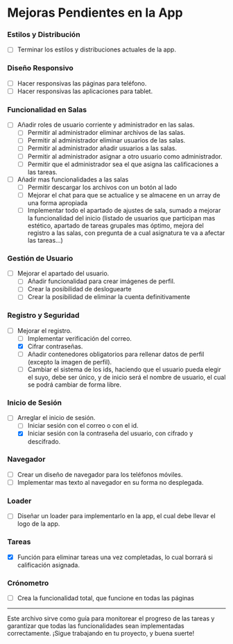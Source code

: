 # Mejoras Pendientes en la App

### Estilos y Distribución
- [ ] Terminar los estilos y distribuciones actuales de la app.

### Diseño Responsivo
- [ ] Hacer responsivas las páginas para teléfono.
- [ ] Hacer responsivas las aplicaciones para tablet.

### Funcionalidad en Salas
- [ ] Añadir roles de usuario corriente y administrador en las salas.
  - [ ] Permitir al administrador eliminar archivos de las salas.
  - [ ] Permitir al administrador eliminar usuarios de las salas.
  - [ ] Permitir al administrador añadir usuarios a las salas.
  - [ ] Permitir al administrador asignar a otro usuario como administrador.
  - [ ] Permitir que el administrador sea el que asigna las calificaciones a las tareas.
- [ ] Añadir mas funcionalidades a las salas
  - [ ] Permitir descargar los archivos con un botón al lado
  - [ ] Mejorar el chat para que se actualice y se almacene en un array de una forma apropiada
  - [ ] Implementar todo el apartado de ajustes de sala, sumado a mejorar la funcionalidad del inicio (listado de usuarios que participan mas estético, apartado de tareas grupales mas óptimo, mejora del registro a las salas, con pregunta de a cual asignatura te va a afectar las tareas...)

### Gestión de Usuario
- [ ] Mejorar el apartado del usuario.
  - [ ] Añadir funcionalidad para crear imágenes de perfil.
  - [ ] Crear la posibilidad de desloguearte
  - [ ] Crear la posibilidad de eliminar la cuenta definitivamente

### Registro y Seguridad
- [ ] Mejorar el registro.
  - [ ] Implementar verificación del correo.
  - [x] Cifrar contraseñas.
  - [ ] Añadir contenedores obligatorios para rellenar datos de perfil (excepto la imagen de perfil).
  - [ ] Cambiar el sistema de los ids, haciendo que el usuario pueda elegir el suyo, debe ser único, y de inicio será el nombre de usuario, el cual se podrá cambiar de forma libre.

### Inicio de Sesión
- [ ] Arreglar el inicio de sesión.
  - [ ] Iniciar sesión con el correo o con el id.
  - [x] Iniciar sesión con la contraseña del usuario, con cifrado y descifrado.

### Navegador
- [ ] Crear un diseño de navegador para los teléfonos móviles.
- [ ] Implementar mas texto al navegador en su forma no desplegada.

### Loader
- [ ] Diseñar un loader para implementarlo en la app, el cual debe llevar el logo de la app.

### Tareas
- [x] Función para eliminar tareas una vez completadas, lo cual borrará si calificación asignada.

### Crónometro
- [ ] Crea la funcionalidad total, que funcione en todas las páginas

---

Este archivo sirve como guía para monitorear el progreso de las tareas y garantizar que todas las funcionalidades sean implementadas correctamente. ¡Sigue trabajando en tu proyecto, y buena suerte!
